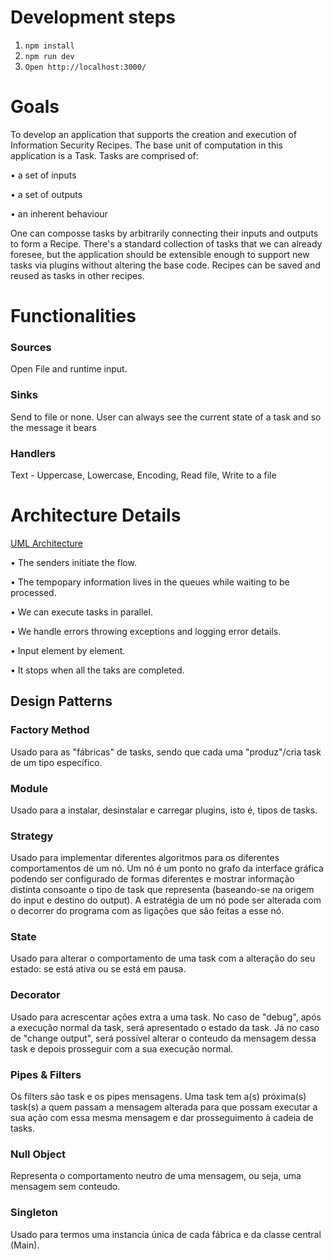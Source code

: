 # Development steps
1. `npm install`
2. `npm run dev`
3. `Open http://localhost:3000/`

# Goals
To develop an application that supports the creation and execution of Information Security Recipes. The base unit of computation in this application is a Task. 
Tasks are comprised of:

•	a set of inputs

•	a set of outputs

•	an inherent behaviour

One can composse tasks by arbitrarily connecting their inputs and outputs to form a Recipe. There's a standard collection of tasks that we can already foresee, but the application should be extensible enough to support new tasks via plugins without altering the base code. Recipes can be saved and reused as tasks in other recipes.

# Functionalities
### Sources
Open File and runtime input.
### Sinks
Send to file or none. User can always see the current state of a task and so the message it bears
### Handlers
Text - Uppercase, Lowercase, Encoding, Read file, Write to a file

# Architecture Details

[UML Architecture](https://i.imgur.com/wjrKmFu.png)

•	The senders initiate the flow.

•	The tempopary information lives in the queues while waiting to be processed.

•	We can execute tasks in parallel.

•	We handle errors throwing exceptions and logging error details.

•	Input element by element.

•	It stops when all the taks are completed.

## Design Patterns

### Factory Method
Usado para as "fábricas" de tasks, sendo que cada uma "produz"/cria task de um tipo específico.

### Module
Usado para a instalar, desinstalar e carregar plugins, isto é, tipos de tasks.

### Strategy
Usado para implementar diferentes algoritmos para os diferentes comportamentos de um nó. Um nó é um ponto no grafo da interface gráfica podendo ser configurado de formas diferentes e mostrar informação distinta consoante o tipo de task que representa (baseando-se na origem do input e destino do output). A estratégia de um nó pode ser alterada com o decorrer do programa com as ligações que são feitas a esse nó.

### State
Usado para alterar o comportamento de uma task com a alteração do seu estado: se está ativa ou se está em pausa.

### Decorator
Usado para acrescentar ações extra a uma task. No caso de "debug", após a execução normal da task, será apresentado o estado da task. Já no caso de "change output", será possível alterar o conteudo da mensagem dessa task e depois prosseguir com a sua execução normal.

### Pipes & Filters
Os filters são task e os pipes mensagens. Uma task tem a(s) próxima(s) task(s) a quem passam a mensagem alterada para que possam executar a sua ação com essa mesma mensagem e dar prosseguimento à cadeia de tasks.

### Null Object
Representa o comportamento neutro de uma mensagem, ou seja, uma mensagem sem conteudo.

### Singleton
Usado para termos uma instancia única de cada fábrica e da classe central (Main).
